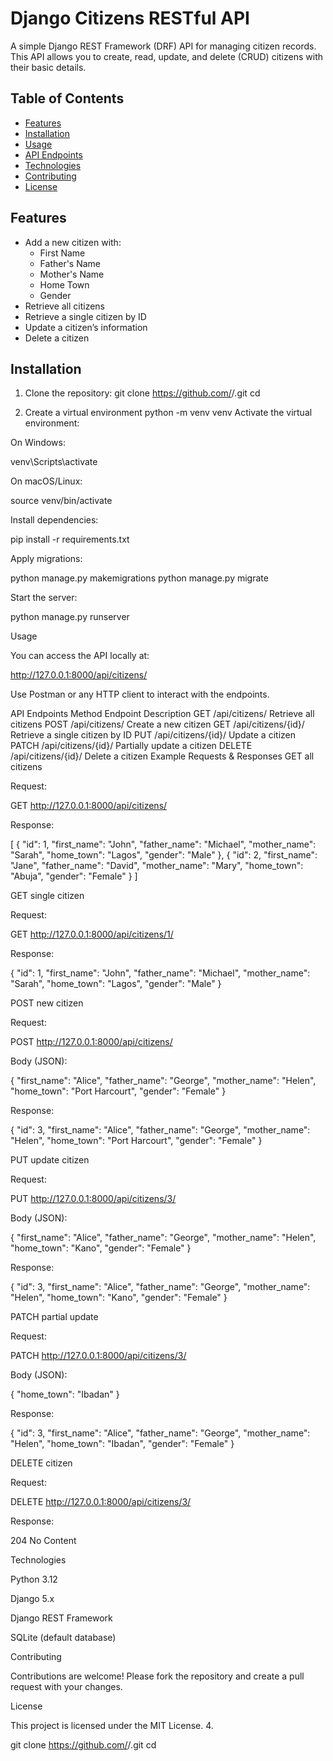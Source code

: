 # Django Citizens RESTful API

A simple Django REST Framework (DRF) API for managing citizen records. This API allows you to create, read, update, and delete (CRUD) citizens with their basic details.

## Table of Contents
- [Features](#features)
- [Installation](#installation)
- [Usage](#usage)
- [API Endpoints](#api-endpoints)
- [Technologies](#technologies)
- [Contributing](#contributing)
- [License](#license)

## Features
- Add a new citizen with:
  - First Name
  - Father's Name
  - Mother's Name
  - Home Town
  - Gender
- Retrieve all citizens
- Retrieve a single citizen by ID
- Update a citizen’s information
- Delete a citizen

## Installation

1. Clone the repository:
git clone https://github.com/<your-username>/<repo-name>.git
cd <repo-name>

2. Create a virtual environment
   python -m venv venv
   Activate the virtual environment:

On Windows:

venv\Scripts\activate


On macOS/Linux:

source venv/bin/activate


Install dependencies:

pip install -r requirements.txt


Apply migrations:

python manage.py makemigrations
python manage.py migrate


Start the server:

python manage.py runserver

Usage

You can access the API locally at:

http://127.0.0.1:8000/api/citizens/


Use Postman or any HTTP client to interact with the endpoints.

API Endpoints
Method	Endpoint	Description
GET	/api/citizens/	Retrieve all citizens
POST	/api/citizens/	Create a new citizen
GET	/api/citizens/{id}/	Retrieve a single citizen by ID
PUT	/api/citizens/{id}/	Update a citizen
PATCH	/api/citizens/{id}/	Partially update a citizen
DELETE	/api/citizens/{id}/	Delete a citizen
Example Requests & Responses
GET all citizens

Request:

GET http://127.0.0.1:8000/api/citizens/


Response:

[
  {
    "id": 1,
    "first_name": "John",
    "father_name": "Michael",
    "mother_name": "Sarah",
    "home_town": "Lagos",
    "gender": "Male"
  },
  {
    "id": 2,
    "first_name": "Jane",
    "father_name": "David",
    "mother_name": "Mary",
    "home_town": "Abuja",
    "gender": "Female"
  }
]

GET single citizen

Request:

GET http://127.0.0.1:8000/api/citizens/1/


Response:

{
  "id": 1,
  "first_name": "John",
  "father_name": "Michael",
  "mother_name": "Sarah",
  "home_town": "Lagos",
  "gender": "Male"
}

POST new citizen

Request:

POST http://127.0.0.1:8000/api/citizens/


Body (JSON):

{
  "first_name": "Alice",
  "father_name": "George",
  "mother_name": "Helen",
  "home_town": "Port Harcourt",
  "gender": "Female"
}


Response:

{
  "id": 3,
  "first_name": "Alice",
  "father_name": "George",
  "mother_name": "Helen",
  "home_town": "Port Harcourt",
  "gender": "Female"
}

PUT update citizen

Request:

PUT http://127.0.0.1:8000/api/citizens/3/


Body (JSON):

{
  "first_name": "Alice",
  "father_name": "George",
  "mother_name": "Helen",
  "home_town": "Kano",
  "gender": "Female"
}


Response:

{
  "id": 3,
  "first_name": "Alice",
  "father_name": "George",
  "mother_name": "Helen",
  "home_town": "Kano",
  "gender": "Female"
}

PATCH partial update

Request:

PATCH http://127.0.0.1:8000/api/citizens/3/


Body (JSON):

{
  "home_town": "Ibadan"
}


Response:

{
  "id": 3,
  "first_name": "Alice",
  "father_name": "George",
  "mother_name": "Helen",
  "home_town": "Ibadan",
  "gender": "Female"
}

DELETE citizen

Request:

DELETE http://127.0.0.1:8000/api/citizens/3/


Response:

204 No Content

Technologies

Python 3.12

Django 5.x

Django REST Framework

SQLite (default database)

Contributing

Contributions are welcome! Please fork the repository and create a pull request with your changes.

License

This project is licensed under the MIT License.
4. 

git clone https://github.com/<your-username>/<repo-name>.git
cd <repo-name>
